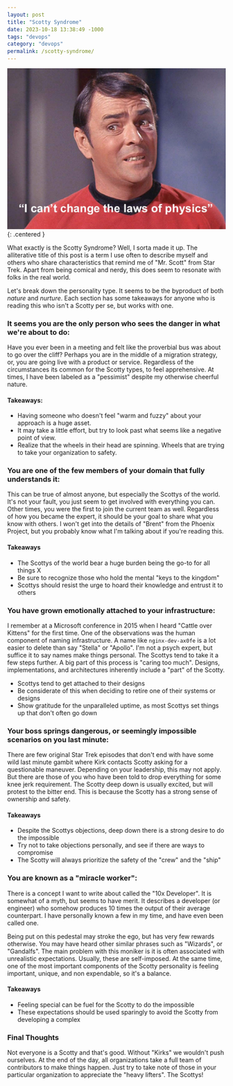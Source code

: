 ```yaml
---
layout: post
title: "Scotty Syndrome"
date: 2023-10-18 13:38:49 -1000
tags: "devops"
category: "devops"
permalink: /scotty-syndrome/
---
```


![Scotty Syndrome](/assets/images/posts/scotty-syndrome.jpeg){: .centered }

What exactly is the Scotty Syndrome?  Well, I sorta made it up.  The alliterative title of this post is a term I use 
often to describe myself and others who share characteristics that remind me of "Mr. Scott" from Star Trek.  Apart from
being comical and nerdy, this does seem to resonate with folks in the real world.

Let's break down the personality type.  It seems to be the byproduct of both _nature_ and _nurture_.  Each section has
some takeaways for anyone who is reading this who isn't a Scotty per se, but works with one.

### It seems you are the only person who sees the danger in what we're about to do:
Have you ever been in a meeting and felt like the proverbial bus was about to go over the cliff?  Perhaps you are in
the middle of a migration strategy, or, you are going live with a product or service.  Regardless of the circumstances
its common for the Scotty types, to feel apprehensive.  At times, I have been labeled as a "pessimist" despite my 
otherwise cheerful nature.

#### Takeaways:
- Having someone who doesn't feel "warm and fuzzy" about your approach is a huge
asset.  
- It may take a little effort, but try to look past what seems like a negative point of view.
- Realize that the wheels in their head are spinning. Wheels that are trying to take your organization to safety. 

### You are one of the few members of your domain that fully understands it:
This can be true of almost anyone, but especially the Scottys of the world.  It's not your fault, you just seem to 
get involved with everything you can.  Other times, you were the first to join the current team as well.  Regardless of
how you became the expert, it should be your goal to share what you know with others.  I won't get into the details of
"Brent" from the Phoenix Project, but you probably know what I'm talking about if you're reading this.

#### Takeaways
- The Scottys of the world bear a huge burden being the go-to for all things X
- Be sure to recognize those who hold the mental "keys to the kingdom"
- Scottys should resist the urge to hoard their knowledge and entrust it to others

### You have grown emotionally attached to your infrastructure:
I remember at a Microsoft conference in 2015 when I heard "Cattle over Kittens" for the first time.  One of the
observations was the human component of naming infrastructure.  A name like `nginx-dev-ax0fe` is a lot easier to delete
than say "Stella" or "Apollo".  I'm not a psych expert, but suffice it to say names make things personal.  The Scottys 
tend to take it a few steps further.  A big part of this process is "caring too much".  Designs, implementations, and
architectures inherently include a "part" of the Scotty.
- Scottys tend to get attached to their designs
- Be considerate of this when deciding to retire one of their systems or designs
- Show gratitude for the unparalleled uptime, as most Scottys set things up that don't often go down

### Your boss springs dangerous, or seemingly impossible scenarios on you last minute:
There are few original Star Trek episodes that don't end with have some wild last minute gambit where Kirk contacts 
Scotty asking for a questionable maneuver.  Depending on your leadership, this may not apply.  But there are those of 
you who have been told to drop everything for some knee jerk requirement.  The Scotty deep down is usually excited, but 
will protest to the bitter end.  This is because the Scotty has a strong sense of ownership and safety.

#### Takeaways
- Despite the Scottys objections, deep down there is a strong desire to do the impossible
- Try not to take objections personally, and see if there are ways to compromise
- The Scotty will always prioritize the safety of the "crew" and the "ship"

### You are known as a "miracle worker":
There is a concept I want to write about called the "10x Developer".  It is somewhat of a myth, but seems to have merit.
It describes a developer (or engineer) who somehow produces 10 times the output of their average counterpart.  I have 
personally known a few in my time, and have even been called one.

Being put on this pedestal may stroke the ego, but has very few rewards otherwise.  You may have heard other similar 
phrases such as "Wizards", or "Gandalfs".  The main problem with this moniker is it is often associated with unrealistic 
expectations.  Usually, these are self-imposed.  At the same time, one of the most important components of the Scotty
personality is feeling important, unique, and non expendable, so it's a balance.

#### Takeaways
- Feeling special can be fuel for the Scotty to do the impossible
- These expectations should be used sparingly to avoid the Scotty from developing a complex

### Final Thoughts
Not everyone is a Scotty and that's good.  Without "Kirks" we wouldn't push ourselves.  At the end of the day, all
organizations take a full team of contributors to make things happen.  Just try to take note of those in your particular
organization to appreciate the "heavy lifters".  The Scottys!